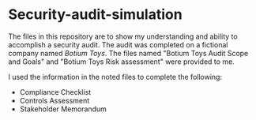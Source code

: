 # Security-audit-simulation

The files in this repository are to show my understanding and ability to accomplish a security audit. The audit was completed on a fictional company named *Botium Toys*.
The files named "Botium Toys Audit Scope and Goals" and "Botium Toys Risk assessment" were provided to me.

I used the information in the noted files to complete the following:
- Compliance Checklist
- Controls Assessment
- Stakeholder Memorandum
